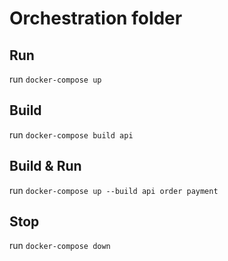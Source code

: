 # Orchestration folder

## Run
run `docker-compose up`

## Build 
run `docker-compose build api`

## Build & Run
run `docker-compose up --build api order payment`

## Stop 
run `docker-compose down`